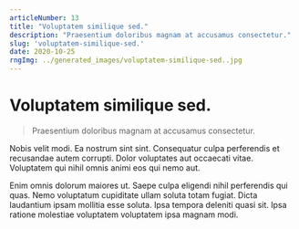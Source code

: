 ```yaml
---
articleNumber: 13
title: "Voluptatem similique sed."
description: "Praesentium doloribus magnam at accusamus consectetur."
slug: 'voluptatem-similique-sed.'
date: 2020-10-25
rngImg: ../generated_images/voluptatem-similique-sed..jpg
---
```


# Voluptatem similique sed.

> Praesentium doloribus magnam at accusamus consectetur.

Nobis velit modi. Ea nostrum sint sint. Consequatur culpa perferendis et recusandae autem corrupti. Dolor voluptates aut occaecati vitae. Voluptatem qui nihil omnis animi eos qui nemo aut.
 Enim omnis dolorum maiores ut. Saepe culpa eligendi nihil perferendis qui quas. Nemo voluptatum cupiditate ullam soluta totam fugiat. Dicta laudantium ipsam mollitia esse soluta. Ipsa tempora deleniti quasi sit. Ipsa ratione molestiae voluptatem voluptatem ipsa magnam modi.
